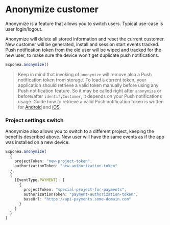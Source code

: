 # Anonymize customer

Anonymize is a feature that allows you to switch users. Typical use-case is user login/logout.

Anonymize will delete all stored information and reset the current customer. New customer will be generated, install and session start events tracked. Push notification token from the old user will be wiped and tracked for the new user, to make sure the device won't get duplicate push notifications.

``` typescript
Exponea.anonymize()
```

> Keep in mind that invoking of `anonymize` will remove also a Push notification token from storage. To load a current token, your application should retrieve a valid token manually before using any Push notification feature. So it may be called right after `anonymize` or before/after `identifyCustomer`, it depends on your Push notifications usage.
> Guide how to retrieve a valid Push notification token is written for [Android](./PUSH_ANDROID.md) and [iOS](./PUSH_IOS.md).

### Project settings switch
Anonymize also allows you to switch to a different project, keeping the benefits described above. New user will have the same events as if the app was installed on a new device.

``` typescript
Exponea.anonymize(
  {
    projectToken: "new-project-token",
    authorizationToken: "new-authorization-token"
  },
  {
    [EventType.PAYMENT]: [
      {
        projectToken: "special-project-for-payments",
        authorizationToken: "payment-authorization-token",
        baseUrl: "https://api-payments.some-domain.com"
      }
    ]
  }
)
```
